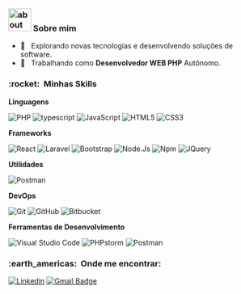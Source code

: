 ### <img width="45" alt="about" src="https://raw.github.com/elizarov/elizarov/master/about.png"> Sobre mim

- 🤔 &nbsp; Explorando novas tecnologias e desenvolvendo soluções de software.
- 💼 &nbsp; Trabalhando como **Desenvolvedor WEB PHP** Autônomo.
<p>
<h3> :rocket: &nbsp;Minhas Skills </h3>

**Linguagens**
 
  ![PHP](https://img.shields.io/badge/PHP-777BB4?style=flat&logo=php&logoColor=white)
  ![typescript](https://img.shields.io/badge/-TypeScript-333333?style=flat&logo=typescript)
  ![JavaScript](https://img.shields.io/badge/-JavaScript-333333?style=flat&logo=javascript)
  ![HTML5](https://img.shields.io/badge/HTML5-E34F26?style=flat&logo=html5&logoColor=white)
  ![CSS3](https://img.shields.io/badge/-CSS3-1572B6?style=flat&logo=css3)
  
  
  **Frameworks**
  
  ![React](https://img.shields.io/badge/react-%2320232a.svg?style=flat&logo=react&logoColor=%2361DAFB)
  ![Laravel](https://img.shields.io/badge/Laravel-FF2D20?style=flat&logo=laravel&logoColor=white)
  ![Bootstrap](https://img.shields.io/badge/Bootstrap-563D7C?style=flat&logo=bootstrap&logoColor=white)
  ![Node.Js](https://img.shields.io/badge/Node.js-43853D?style=flat&logo=node-dot-js&logoColor=white)
  ![Npm](https://img.shields.io/badge/npm-CB3837?style=flat&logo=npm&logoColor=white)
  ![JQuery](https://img.shields.io/badge/jQuery-0769AD?style=flat&logo=jquery&logoColor=white)

**Utilidades**

  ![Postman](https://img.shields.io/badge/-Postman-333333?style=flat&logo=postman)

**DevOps**

  ![Git](https://img.shields.io/badge/-Git-333333?style=flat&logo=git)
  ![GitHub](https://img.shields.io/badge/-GitHub-333333?style=flat&logo=github)
  ![Bitbucket](https://img.shields.io/badge/-Bitbucket-333333?style=flat&logo=bitbucket)

**Ferramentas de Desenvolvimento**

  ![Visual Studio Code](https://img.shields.io/badge/-Visual%20Studio%20Code-333333?style=flat&logo=visual-studio-code&logoColor=007ACC)
  ![PHPstorm](https://img.shields.io/badge/PhpStorm-333333.svg?&style=flat&logo=phpstorm&logoColor=007ACC)
  ![Postman](https://img.shields.io/badge/-Postman-333333?style=flat&logo=postman)
  

<h3> :earth_americas: &nbsp;Onde me encontrar: </h3> 

[![Linkedin](https://img.shields.io/badge/-rgrebelo-blue?style=flat-square&logo=Linkedin&logoColor=white&link=LINK-DO-SEU-LINKEDIN)](https://www.linkedin.com/in/rgrebelo/)
[![Gmail Badge](https://img.shields.io/badge/-rogrebelo@email.com-D14836?style=flat-square&logo=Gmail&logoColor=white&link=mailto:SEU-EMAIL)](mailto:rogrebelo@gmail.com)
